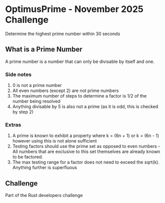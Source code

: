 # OptimusPrime - November 2025 Challenge

Determine the highest prime number within 30 seconds

## What is a Prime Number

A prime number is a number that can only be divisable by itself and one.

### Side notes

1. 0 is not a prime number
2. All even numbers (except 2) are not prime numbers
3. The maximum number of steps to determine a factor is 1/2 of the number being resolved
4. Anything divisable by 5 is also not a prime (as it is odd, this is checked by step 2)

### Extras

1. A prime is known to exhibit a property where k = (6n + 1) or k = (6n - 1) however using this is not alone sufficient
2. Testing factors should use the prime set as opposed to even numbers - All numbers that are exclusive to this set themselves are already known to be factored.
3. The max testing range for a factor does not need to exceed the sqrt(k). Anything further is superfluous

## Challenge

Part of the Rust developers challenge

